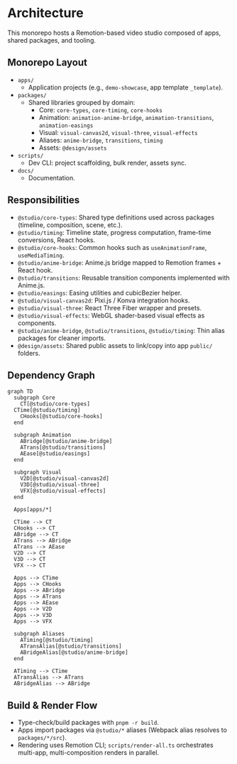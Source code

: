 # Architecture

This monorepo hosts a Remotion-based video studio composed of apps, shared packages, and tooling.

## Monorepo Layout

- `apps/`
  - Application projects (e.g., `demo-showcase`, app template `_template`).
- `packages/`
  - Shared libraries grouped by domain:
    - Core: `core-types`, `core-timing`, `core-hooks`
    - Animation: `animation-anime-bridge`, `animation-transitions`, `animation-easings`
    - Visual: `visual-canvas2d`, `visual-three`, `visual-effects`
    - Aliases: `anime-bridge`, `transitions`, `timing`
    - Assets: `@design/assets`
- `scripts/`
  - Dev CLI: project scaffolding, bulk render, assets sync.
- `docs/`
  - Documentation.

## Responsibilities

- `@studio/core-types`: Shared type definitions used across packages (timeline, composition, scene, etc.).
- `@studio/timing`: Timeline state, progress computation, frame-time conversions, React hooks.
- `@studio/core-hooks`: Common hooks such as `useAnimationFrame`, `useMediaTiming`.
- `@studio/anime-bridge`: Anime.js bridge mapped to Remotion frames + React hook.
- `@studio/transitions`: Reusable transition components implemented with Anime.js.
- `@studio/easings`: Easing utilities and cubicBezier helper.
- `@studio/visual-canvas2d`: Pixi.js / Konva integration hooks.
- `@studio/visual-three`: React Three Fiber wrapper and presets.
- `@studio/visual-effects`: WebGL shader-based visual effects as components.
- `@studio/anime-bridge`, `@studio/transitions`, `@studio/timing`: Thin alias packages for cleaner imports.
- `@design/assets`: Shared public assets to link/copy into app `public/` folders.

## Dependency Graph

```mermaid
graph TD
  subgraph Core
    CT[@studio/core-types]
  CTime[@studio/timing]
    CHooks[@studio/core-hooks]
  end

  subgraph Animation
    ABridge[@studio/anime-bridge]
    ATrans[@studio/transitions]
    AEase[@studio/easings]
  end

  subgraph Visual
    V2D[@studio/visual-canvas2d]
    V3D[@studio/visual-three]
    VFX[@studio/visual-effects]
  end

  Apps[apps/*]

  CTime --> CT
  CHooks --> CT
  ABridge --> CT
  ATrans --> ABridge
  ATrans --> AEase
  V2D --> CT
  V3D --> CT
  VFX --> CT

  Apps --> CTime
  Apps --> CHooks
  Apps --> ABridge
  Apps --> ATrans
  Apps --> AEase
  Apps --> V2D
  Apps --> V3D
  Apps --> VFX

  subgraph Aliases
    ATiming[@studio/timing]
    ATransAlias[@studio/transitions]
    ABridgeAlias[@studio/anime-bridge]
  end

  ATiming --> CTime
  ATransAlias --> ATrans
  ABridgeAlias --> ABridge
```

## Build & Render Flow

- Type-check/build packages with `pnpm -r build`.
- Apps import packages via `@studio/*` aliases (Webpack alias resolves to `packages/*/src`).
- Rendering uses Remotion CLI; `scripts/render-all.ts` orchestrates multi-app, multi-composition renders in parallel.
